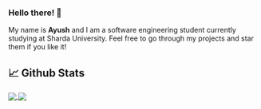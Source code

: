 ### Hello there! 👋
My name is <b>Ayush</b> and I am a software engineering student currently studying at Sharda University. Feel free to go through my projects and star them if you like it!


## &#x1f4c8; Github Stats   

<a href="https://github.com/zodiac15/zodiac15">
  <img align="center" src="https://github-readme-stats.vercel.app/api/top-langs/?username=zodiac15&theme=buefy&layout=compact" />
</a> 
<a href="https://github.com/zodiac15/zodiac15">
  <img align="center" src="https://github-readme-stats.vercel.app/api?username=zodiac15&theme=buefy&show_icons=true&hide=contribs" />
</a>
                                                                                                                              
<!--
<a href="https://github.com/zodiac15/haemolox-api">
  <img align="left" src="https://github-readme-stats.vercel.app/api/pin/?username=zodiac15&theme=buefy&repo=haemolox-api" />
</a>
<a href="https://github.com/zodiac15/scrapy-news-scraper">
  <img align="left" src="https://github-readme-stats.vercel.app/api/pin/?username=zodiac15&theme=buefy&repo=scrapy-news-scraper" />
</a>
<a href="https://github.com/zodiac15/Twitter-Bot">
  <img align="left" src="https://github-readme-stats.vercel.app/api/pin/?username=zodiac15&theme=buefy&repo=Twitter-Bot" />
</a>
<a href="https://github.com/zodiac15/haemolox">
  <img align="left" src="https://github-readme-stats.vercel.app/api/pin/?username=zodiac15&theme=buefy&repo=haemolox" />
</a>
<a href="https://github.com/zodiac15/opencv">
  <img align="left" src="https://github-readme-stats.vercel.app/api/pin/?username=zodiac15&theme=buefy&repo=opencv" />
</a>
<a href="https://github.com/zodiac15/whatsapp-image-classifier">
  <img align="left" src="https://github-readme-stats.vercel.app/api/pin/?username=zodiac15&theme=buefy&repo=whatsapp-image-classifier" />
</a>

**zodiac15/zodiac15** is a ✨ _special_ ✨ repository because its `README.md` (this file) appears on your GitHub profile.

Here are some ideas to get you started:

- 🔭 I’m currently working on ...
- 🌱 I’m currently learning ...
- 👯 I’m looking to collaborate on ...
- 🤔 I’m looking for help with ...
- 💬 Ask me about ...
- 📫 How to reach me: ...
- 😄 Pronouns: ...
- ⚡ Fun fact: ...
-->


